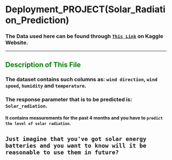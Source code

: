 # Deployment_PROJECT(Solar_Radiation_Prediction)
### The Data used here can be found through  <a href="https://www.kaggle.com/dronio/SolarEnergy#" target="_blank">`This Link`</a> on Kaggle Website.
-----------------------------------------------

## <font color='green'>Description of This File</font> 

### The dataset contains such columns as: `wind direction`, `wind speed`, `humidity` and `temperature`. 

### The response parameter that is to be predicted is: `Solar_radiation`. 
#### It contains measurements for the past 4 months and you have to `predict the level of solar radiation`.

## `Just imagine that you've got solar energy batteries and you want to know will it be reasonable to use them in future?`

